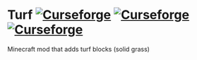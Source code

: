 # Turf [![Curseforge](http://cf.way2muchnoise.eu/turf.svg)](https://www.curseforge.com/minecraft/mc-mods/turf) [![Curseforge](http://cf.way2muchnoise.eu/versions/turf.svg)](https://www.curseforge.com/minecraft/mc-mods/turf) [![Curseforge](http://cf.way2muchnoise.eu/packs/turf.svg)](https://www.curseforge.com/minecraft/mc-mods/turf/relations/dependents)
Minecraft mod that adds turf blocks (solid grass)

